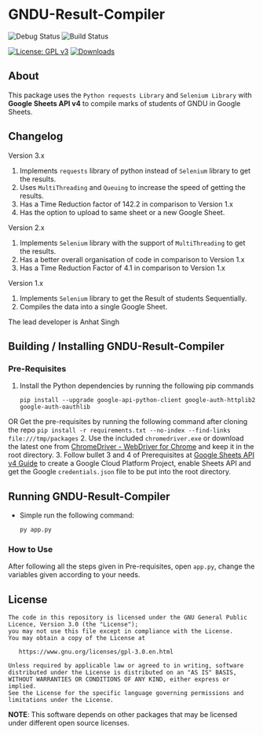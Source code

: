 # GNDU-Result-Compiler

![Debug Status](https://github.com/anhatsingh/GNDU-Result-Compiler/actions/workflows/python-package2.yml/badge.svg?branch=v3)
![Build Status](https://github.com/anhatsingh/GNDU-Result-Compiler/actions/workflows/python-package.yml/badge.svg?branch=v3)

[![License: GPL v3](https://img.shields.io/badge/License-GPLv3-blue.svg)](https://www.gnu.org/licenses/gpl-3.0)
[![Downloads](https://img.shields.io/badge/download-all%20releases-brightgreen.svg)](https://github.com/anhatsingh/GNDU-Result-Compiler/releases/)

## About

This package uses the `Python requests Library` and `Selenium Library`
with **Google Sheets API v4** to compile marks of students of GNDU in Google Sheets.

## Changelog
Version 3.x
1. Implements `requests` library of python instead of `Selenium` library to get the results.
2. Uses `MultiThreading` and `Queuing` to increase the speed of getting the results.
3. Has a Time Reduction factor of 142.2 in comparison to Version 1.x
4. Has the option to upload to same sheet or a new Google Sheet.

Version 2.x
1. Implements `Selenium` library with the support of `MultiThreading` to get the results.
2. Has a better overall organisation of code in comparison to Version 1.x
3. Has a Time Reduction Factor of 4.1 in comparison to Version 1.x

Version 1.x
1. Implements `Selenium` library to get the Result of students Sequentially.
2. Compiles the data into a single Google Sheet.

The lead developer is Anhat Singh

## Building / Installing GNDU-Result-Compiler

### Pre-Requisites
1. Install the Python dependencies by running the following pip commands
    ```
    pip install --upgrade google-api-python-client google-auth-httplib2 google-auth-oauthlib    
    ```
OR
Get the pre-requisites by running the following command after cloning the repo
    ```
    pip install -r requirements.txt --no-index --find-links file:///tmp/packages
    ```
2. Use the included `chromedriver.exe` or download the latest one from [ChromeDriver - WebDriver for Chrome](https://chromedriver.chromium.org/) and keep it in the root directory.
3. Follow bullet 3 and 4 of Prerequisites at [Google Sheets API v4 Guide](https://developers.google.com/sheets/api/quickstart/python) to create a Google Cloud Platform Project, enable Sheets API and get the Google `credentials.json` file to be put into the root directory.

## Running GNDU-Result-Compiler

* Simple run the following command:
    ```
    py app.py
    ```
### How to Use
After following all the steps given in Pre-requisites, open `app.py`, change the variables given according to your needs.

## License

    The code in this repository is licensed under the GNU General Public Licence, Version 3.0 (the "License");
    you may not use this file except in compliance with the License.
    You may obtain a copy of the License at

       https://www.gnu.org/licenses/gpl-3.0.en.html

    Unless required by applicable law or agreed to in writing, software
    distributed under the License is distributed on an "AS IS" BASIS,
    WITHOUT WARRANTIES OR CONDITIONS OF ANY KIND, either express or implied.
    See the License for the specific language governing permissions and
    limitations under the License.

**NOTE**: This software depends on other packages that may be licensed under different open source licenses.
